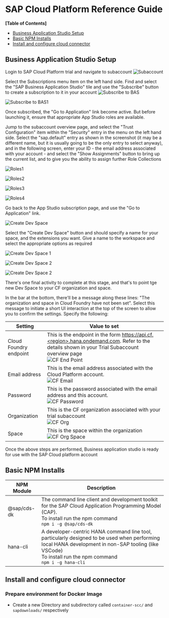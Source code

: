 # SAP Cloud Platform Reference Guide

**[Table of Contents]**

- [Business Application Studio Setup](#business-application-studio-setup)
- [Basic NPM Installs](#basic-npm-installs)
- [Install and configure cloud connector](#install-and-configure-cloud-connector)

## Business Application Studio Setup

Login to SAP Cloud Platform trial and navigate to subaccount
![Subaccount](https://github.com/chatenrk/Cloud-Platform-Tips/blob/master/Cloud%20Platform%20related/screenshots/sub_accnt.PNG)

Select the Subscriptions menu item on the left hand side. Find and select the "SAP Business Application Studio" tile and use the "Subscribe" button to create a subscription to it in your account
![Subscribe to BAS](https://github.com/chatenrk/Cloud-Platform-Tips/blob/master/Cloud%20Platform%20related/screenshots/sub_bas.png)

![Subscribe to BAS1](https://github.com/chatenrk/Cloud-Platform-Tips/blob/master/Cloud%20Platform%20related/screenshots/sub_bas1.png)

Once subscribed, the "Go to Application" link become active. But before launching it, ensure that appropriate App Studio roles are available.

Jump to the subaccount overview page, and select the "Trust Configuration" item within the "Security" entry in the menu on the left hand side. Select the "sap.default" entry as shown in the screenshot (it may be a different name, but it is usually going to be the only entry to select anyway), and in the following screen, enter your ID - the email address associated with your account - and select the "Show Assignments" button to bring up the current list, and to give you the ability to assign further Role Collections

![Roles1](https://github.com/chatenrk/Cloud-Platform-Tips/blob/master/Cloud%20Platform%20related/screenshots/add_roles1.png)

![Roles2](https://github.com/chatenrk/Cloud-Platform-Tips/blob/master/Cloud%20Platform%20related/screenshots/add_roles2.png)

![Roles3](https://github.com/chatenrk/Cloud-Platform-Tips/blob/master/Cloud%20Platform%20related/screenshots/add_roles3.png)

![Roles4](https://github.com/chatenrk/Cloud-Platform-Tips/blob/master/Cloud%20Platform%20related/screenshots/add_roles4.png)

Go back to the App Studio subscription page, and use the "Go to Application" link.

![Create Dev Space](https://github.com/chatenrk/Cloud-Platform-Tips/blob/master/Cloud%20Platform%20related/screenshots/create_dev_space.png)

Select the "Create Dev Space" button and should specify a name for your space, and the extensions you want. Give a name to the workspace and select the appropriate options as required

![Create Dev Space 1](https://github.com/chatenrk/Cloud-Platform-Tips/blob/master/Cloud%20Platform%20related/screenshots/create_dev_space2.png)

![Create Dev Space 2](https://github.com/chatenrk/Cloud-Platform-Tips/blob/master/Cloud%20Platform%20related/screenshots/create_dev_space3.png)

![Create Dev Space 2](https://github.com/chatenrk/Cloud-Platform-Tips/blob/master/Cloud%20Platform%20related/screenshots/create_dev_space3.png)

There's one final activity to complete at this stage, and that's to point tge new Dev Space to your CF organization and space.

In the bar at the bottom, there'll be a message along these lines: "The organization and space in Cloud Foundry have not been set". Select this message to initiate a short UI interaction at the top of the screen to allow you to confirm the settings. Specify the following:

| Setting                | Value to set                                                                                                                                                                                                                                                                                 |
| ---------------------- | -------------------------------------------------------------------------------------------------------------------------------------------------------------------------------------------------------------------------------------------------------------------------------------------- |
| Cloud Foundry endpoint | This is the endpoint in the form https://api.cf.<region>.hana.ondemand.com. Refer to the details shown in your Trial Subaccount overview page <br> ![CF End Point](https://github.com/chatenrk/Cloud-Platform-Tips/blob/master/Cloud%20Platform%20related/screenshots/set_org_and_space.png) |
| Email address          | This is the email address associated with the Cloud Platform account. <br> ![CF Email](https://github.com/chatenrk/Cloud-Platform-Tips/blob/master/Cloud%20Platform%20related/screenshots/set_org_and_space1.png)                                                                            |
| Password               | This is the password associated with the email address and this account. <br> ![CF Password](https://github.com/chatenrk/Cloud-Platform-Tips/blob/master/Cloud%20Platform%20related/screenshots/set_org_and_space2.png)                                                                      |
| Organization           | This is the CF organization associated with your trial subaccount <br> ![CF Org](https://github.com/chatenrk/Cloud-Platform-Tips/blob/master/Cloud%20Platform%20related/screenshots/set_org_and_space3.png)                                                                                  |
| Space                  | This is the space within the organization <br> ![CF Org Space](https://github.com/chatenrk/Cloud-Platform-Tips/blob/master/Cloud%20Platform%20related/screenshots/set_org_and_space4.png)                                                                                                    |

Once the above steps are performed, Business application studio is ready for use with the SAP Cloud platform account

## Basic NPM Installs

| NPM Module  | Description                                                                                                                                                                                                       |
| ----------- | ----------------------------------------------------------------------------------------------------------------------------------------------------------------------------------------------------------------- |
| @sap/cds-dk | The command line client and development toolkit for the SAP Cloud Application Programming Model (CAP). <br> To install run the npm command <br> `npm i -g @sap/cds-dk`                                            |
| hana-cli    | A developer-centric HANA command line tool, particularly designed to be used when performing local HANA development in non-SAP tooling (like VSCode) <br> To install run the npm command <br> `npm i -g hana-cli` |

## Install and configure cloud connector

### Prepare environment for Docker Image

- Create a new Directory and subdirectory called `container-scc/` and `sapdownloads/` respectively
